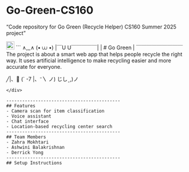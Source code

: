 # Go-Green-CS160
“Code repository for Go Green (Recycle Helper) CS160 Summer 2025 project”

<div align="left">
<img src="https://slackmojis.com/emojis/26042-recycle/image/1680406223/recycle.gif" width="22"/>
```
  ∧,,,∧
 (• ⩊ •)
|￣U U￣￣￣￣￣|
| # Go Green  |
￣￣￣￣￣￣￣￣￣
The project is about a smart web app that helps people recycle the right way.
It uses artificial intelligence to make recycling easier and more accurate for everyone.

 ╱|、🌱
(` -7
|、⁻〵 ノ)
じしˍ,)ノ
```
</div>

-------------------------------------------
## Features
- Camera scan for item classification
- Voice assistant
- Chat interface
- Location-based recycling center search
-------------------------------------------
## Team Members
- Zahra Mokhtari 
- Ashwini Balakrishnan 
- Derrick Yong
-------------------------------------------
## Setup Instructions
